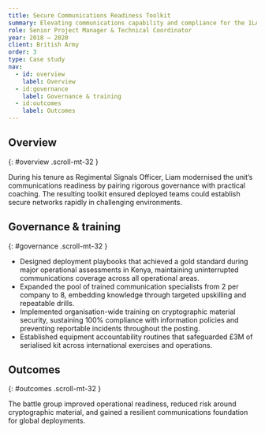```yaml
---
title: Secure Communications Readiness Toolkit
summary: Elevating communications capability and compliance for the 1LANCS battle group across multinational deployments.
role: Senior Project Manager & Technical Coordinator
year: 2018 – 2020
client: British Army
order: 3
type: Case study
nav:
  - id: overview
    label: Overview
  - id:governance
    label: Governance & training
  - id:outcomes
    label: Outcomes
---
```

## Overview
{: #overview .scroll-mt-32 }

During his tenure as Regimental Signals Officer, Liam modernised the unit’s communications readiness by pairing rigorous governance with practical coaching. The resulting toolkit ensured deployed teams could establish secure networks rapidly in challenging environments.

## Governance & training
{: #governance .scroll-mt-32 }

- Designed deployment playbooks that achieved a gold standard during major operational assessments in Kenya, maintaining uninterrupted communications coverage across all operational areas.
- Expanded the pool of trained communication specialists from 2 per company to 8, embedding knowledge through targeted upskilling and repeatable drills.
- Implemented organisation-wide training on cryptographic material security, sustaining 100% compliance with information policies and preventing reportable incidents throughout the posting.
- Established equipment accountability routines that safeguarded £3M of serialised kit across international exercises and operations.

## Outcomes
{: #outcomes .scroll-mt-32 }

The battle group improved operational readiness, reduced risk around cryptographic material, and gained a resilient communications foundation for global deployments.
